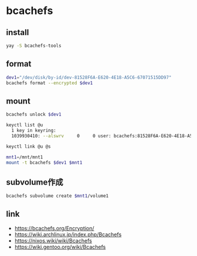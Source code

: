 # bcachefs

## install

```bash
yay -S bcachefs-tools
```

## format

```bash
dev1="/dev/disk/by-id/dev-81528F6A-E620-4E18-A5C6-67071515DD97"
bcachefs format --encrypted $dev1
```

## mount

```bash
bcachefs unlock $dev1

keyctl list @u
  1 key in keyring:
  1039930410: --alswrv     0     0 user: bcachefs:81528F6A-E620-4E18-A5C6-67071515DD97

keyctl link @u @s            

mnt1=/mnt/mnt1
mount -t bcachefs $dev1 $mnt1
```

## subvolume作成

```bash
bcachefs subvolume create $mnt1/volume1
```

## link

* <https://bcachefs.org/Encryption/>
* <https://wiki.archlinux.jp/index.php/Bcachefs>
* <https://nixos.wiki/wiki/Bcachefs>
* <https://wiki.gentoo.org/wiki/Bcachefs>



<!--
```bash
```

-->
